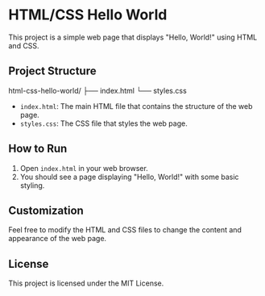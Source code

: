 # HTML/CSS Hello World

This project is a simple web page that displays "Hello, World!" using HTML and CSS.

## Project Structure

html-css-hello-world/
├── index.html
└── styles.css


- `index.html`: The main HTML file that contains the structure of the web page.
- `styles.css`: The CSS file that styles the web page.

## How to Run

1. Open `index.html` in your web browser.
2. You should see a page displaying "Hello, World!" with some basic styling.

## Customization

Feel free to modify the HTML and CSS files to change the content and appearance of the web page.

## License

This project is licensed under the MIT License.
